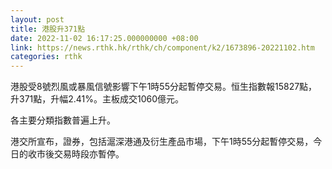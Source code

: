 ```yaml
---
layout: post
title: 港股升371點
date: 2022-11-02 16:17:25.000000000 +08:00
link: https://news.rthk.hk/rthk/ch/component/k2/1673896-20221102.htm
categories: rthk
---
```


港股受8號烈風或暴風信號影響下午1時55分起暫停交易。恒生指數報15827點，升371點，升幅2.41%。主板成交1060億元。

各主要分類指數普遍上升。

港交所宣布，證券，包括滬深港通及衍生產品市場，下午1時55分起暫停交易，今日的收市後交易時段亦暫停。

